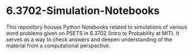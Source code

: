 # 6.3702-Simulation-Notebooks

This repository houses Python Notebooks related to simulations of various word problems given on PSETS in 6.3702 (Intro to Probability at MIT). It serves as a way to check answers and deepen understanding of the material from a computational perspective.
